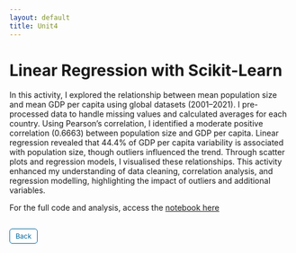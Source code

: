 ```yaml
---
layout: default
title: Unit4
---
```


# Linear Regression with Scikit-Learn

In this activity, I explored the relationship between mean population size and mean GDP per capita using global datasets (2001–2021). I pre-processed data to handle missing values and calculated averages for each country. Using Pearson’s correlation, I identified a moderate positive correlation (0.6663) between population size and GDP per capita. Linear regression revealed that 44.4% of GDP per capita variability is associated with population size, though outliers influenced the trend. Through scatter plots and regression models, I visualised these relationships. This activity enhanced my understanding of data cleaning, correlation analysis, and regression modelling, highlighting the impact of outliers and additional variables.

For the full code and analysis, access the <a href="https://github.com/dzervenes/dzervenes.github.io/blob/master/Unit_4_Seminar_Preparation.ipynb" target="_blank" rel="noopener noreferrer"> notebook here</a>



<style>
  .back-button {
    display: inline-block;
    background-color: white;
    color: #006699;
    text-decoration: none;
    padding: 5px 10px; /* Reduced padding for a smaller button */
    font-size: 12px; /* Smaller font size */
    border: 1px solid #006699; /* Thinner border */
    border-radius: 5px;
    cursor: pointer;
    transition: background-color 0.3s, color 0.3s;
    margin: 15px 0; /* Adds space above and below the button */
  }
  .back-button:hover {
    background-color: #006699;
    color: white;
 }
</style>

<div class="button-container">
  <a href="https://dzervenes.github.io/" class="back-button">Back</a>
</div>
